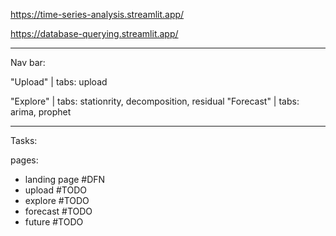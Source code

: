 https://time-series-analysis.streamlit.app/

https://database-querying.streamlit.app/

----------------

Nav bar:

"Upload" | tabs: upload

"Explore" | tabs: stationrity, decomposition, residual
"Forecast" | tabs: arima, prophet

----------------

Tasks:

pages:
- landing page #DFN
- upload #TODO
- explore #TODO
- forecast #TODO
- future #TODO